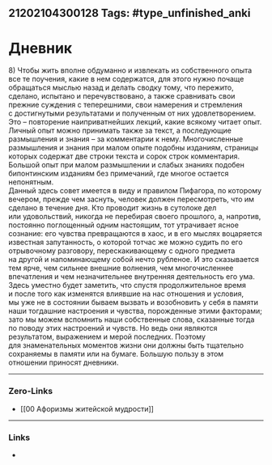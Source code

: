 21202104300128
Tags: #type_unfinished_anki 
---
# Дневник

8) Чтобы жить вполне обдуманно и извлекать из собственного опыта все те поучения, какие в нем содержатся, для этого нужно почаще обращаться мыслью назад и делать сводку тому, что пережито, сделано, испытано и перечувствовано, а также сравнивать свои прежние суждения с теперешними, свои намерения и стремления с достигнутыми результатами и полученным от них удовлетворением. Это – повторение наиприватнейших лекций, какие всякому читает опыт. Личный опыт можно принимать также за текст, а последующие размышления и знания – за комментарии к нему. Многочисленные размышления и знания при малом опыте подобны изданиям, страницы которых содержат две строки текста и сорок строк комментария. Большой опыт при малом размышлении и слабых знаниях подобен бипонтинским изданиям без примечаний, где многое остается непонятным.<br>Данный здесь совет имеется в виду и правилом Пифагора, по которому вечером, прежде чем заснуть, человек должен пересмотреть, что им сделано в течение дня. Кто проводит жизнь в сутолоке дел или удовольствий, никогда не перебирая своего прошлого, а, напротив, постоянно поглощенный одним настоящим, тот утрачивает ясное сознание: его чувства превращаются в хаос, и в его мыслях воцаряется известная запутанность, о которой тотчас же можно судить по его отрывочному разговору, перескакивающему с одного предмета на другой и напоминающему собой нечто рубленое. И это сказывается тем ярче, чем сильнее внешние волнения, чем многочисленнее впечатления и чем незначительнее внутренняя деятельность его ума.<br>Здесь уместно будет заметить, что спустя продолжительное время и после того как изменятся влиявшие на нас отношения и условия, мы уже не в состоянии бываем вызвать и возобновить у себя в памяти наши тогдашние настроения и чувства, порожденные этими факторами; зато мы можем вспомнить наши собственные слова, сказанные тогда по поводу этих настроений и чувств. Но ведь они являются результатом, выражением и мерой последних. Поэтому для знаменательных моментов жизни они должны быть тщательно сохраняемы в памяти или на бумаге. Большую пользу в этом отношении приносят дневники.

---
### Zero-Links
- [[00 Афоризмы житейской мудрости]]
---
### Links
-